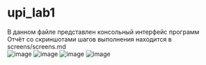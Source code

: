 # upi_lab1
В данном файле представлен консольный интерфейс программ  
Отчёт со скриншотами шагов выполнения находится в screens/screens.md  
![image](https://github.com/artemkolonin/upi_lab1/assets/56628455/d8490d80-16a5-48be-b927-db833a1d7905)
![image](https://github.com/artemkolonin/upi_lab1/assets/56628455/d8490d80-16a5-48be-b927-db833a1d7905)
![image](https://github.com/artemkolonin/upi_lab1/assets/56628455/1b562a08-ec91-44c0-8a23-9e9d248ef580)
![image](https://github.com/artemkolonin/upi_lab1/assets/56628455/1b562a08-ec91-44c0-8a23-9e9d248ef580)
